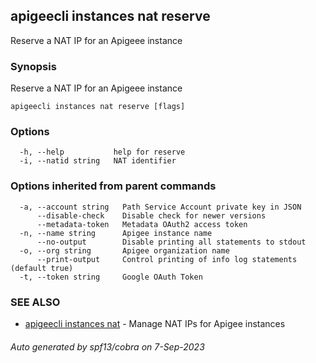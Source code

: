 ## apigeecli instances nat reserve

Reserve a NAT IP for an Apigeee instance

### Synopsis

Reserve a NAT IP for an Apigeee instance

```
apigeecli instances nat reserve [flags]
```

### Options

```
  -h, --help           help for reserve
  -i, --natid string   NAT identifier
```

### Options inherited from parent commands

```
  -a, --account string   Path Service Account private key in JSON
      --disable-check    Disable check for newer versions
      --metadata-token   Metadata OAuth2 access token
  -n, --name string      Apigee instance name
      --no-output        Disable printing all statements to stdout
  -o, --org string       Apigee organization name
      --print-output     Control printing of info log statements (default true)
  -t, --token string     Google OAuth Token
```

### SEE ALSO

* [apigeecli instances nat](apigeecli_instances_nat.md)	 - Manage NAT IPs for Apigee instances

###### Auto generated by spf13/cobra on 7-Sep-2023
